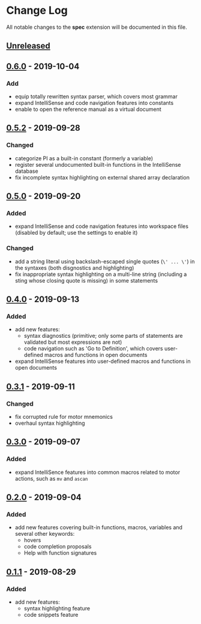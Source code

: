 # Change Log

All notable changes to the __spec__ extension will be documented in this file.

<!-- Check [Keep a Changelog](http://keepachangelog.com/) for recommendations on how to structure this file. -->

## [Unreleased]

## [0.6.0] - 2019-10-04

### Add

* equip totally rewritten syntax parser, which covers most grammar
* expand IntelliSense and code navigation features into constants
* enable to open the reference manual as a virtual document

## [0.5.2] - 2019-09-28

### Changed

* categorize PI as a built-in constant (formerly a variable)
* register several undocumented built-in functions in the IntelliSense database
* fix incomplete syntax highlighting on external shared array declaration

## [0.5.0] - 2019-09-20

### Added

* expand IntelliSense and code navigation features into workspace files (disabled by default; use the settings to enable it)

### Changed

* add a string literal using backslash-escaped single quotes (`\' ... \'`) in the syntaxes (both disgnostics and highlighting)
* fix inappropriate syntax highlighting on a multi-line string (including a sting whose closing quote is missing) in some statements

## [0.4.0] - 2019-09-13

### Added

* add new features:
  * syntax diagnostics (primitive; only some parts of statements are validated but most expressions are not)
  * code navigation such as 'Go to Definition', which covers user-defined macros and functions in open documents
* expand IntelliSense features into user-defined macros and functions in open documents

## [0.3.1] - 2019-09-11

### Changed

* fix corrupted rule for motor mnemonics
* overhaul syntax highlighting

## [0.3.0] - 2019-09-07

### Added

* expand IntelliSence features into common macros related to motor actions, such as `mv` and `ascan`

## [0.2.0] - 2019-09-04

### Added

* add new features covering built-in functions, macros, variables and several other keywords:
  * hovers
  * code completion proposals
  * Help with function signatures

## [0.1.1] - 2019-08-29

### Added

* add new features:
  * syntax highlighting feature
  * code snippets feature

[Unreleased]: https://github.com/fujidana/vscode-spec/compare/v0.6.0...HEAD
[0.6.0]: https://github.com/fujidana/vscode-spec/compare/v0.5.2...v0.6.0
[0.5.2]: https://github.com/fujidana/vscode-spec/compare/v0.5.0...v0.5.2
[0.5.0]: https://github.com/fujidana/vscode-spec/compare/v0.4.0...v0.5.0
[0.4.0]: https://github.com/fujidana/vscode-spec/compare/v0.3.1...v0.4.0
[0.3.1]: https://github.com/fujidana/vscode-spec/compare/v0.3.0...v0.3.1
[0.3.0]: https://github.com/fujidana/vscode-spec/compare/v0.2.0...v0.3.0
[0.2.0]: https://github.com/fujidana/vscode-spec/compare/v0.1.1...v0.2.0
[0.1.1]: https://github.com/fujidana/vscode-spec/releases/tag/v0.1.1
